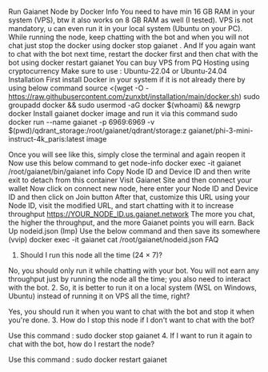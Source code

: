 Run Gaianet Node by Docker
Info
You need to have min 16 GB RAM in your system (VPS), btw it also works on 8 GB RAM as well (I tested).
VPS is not mandatory, u can even run it in your local system (Ubuntu on your PC). While running the node, keep chatting with the bot and when you will not chat just stop the docker using docker stop gaianet . And If you again want to chat with the bot next time, restart the docker first and then chat with the bot using docker restart gaianet
You can buy VPS from PQ Hosting using cryptocurrency
Make sure to use : Ubuntu-22.04 or Ubuntu-24.04
Installation
First install Docker in your system if it is not already there by using below command
source <(wget -O - https://raw.githubusercontent.com/zunxbt/installation/main/docker.sh)
sudo groupadd docker && sudo usermod -aG docker $(whoami) && newgrp docker
Install gaianet docker image and run it via this command
sudo docker run --name gaianet -p 6969:6969 -v $(pwd)/qdrant_storage:/root/gaianet/qdrant/storage:z gaianet/phi-3-mini-instruct-4k_paris:latest
image

Once you will see like this, simply close the terminal and again reopen it
Now use this below command to get node-info
docker exec -it gaianet /root/gaianet/bin/gaianet info
Copy Node ID and Device ID and then write exit to detach from this container
Visit Gaianet Site and then connect your wallet
Now click on connect new node, here enter your Node ID and Device ID and then click on Join button
After that, customize this URL using your Node ID, visit the modified URL, and start chatting with it to increase throughput
 https://YOUR_NODE_ID.us.gaianet.network
The more you chat, the higher the throughput, and the more Gaianet points you will earn.
Back Up nodeid.json (Imp)
Use the below command and then save its somewhere (vvip)
docker exec -it gaianet cat /root/gaianet/nodeid.json
FAQ
1. Should I run this node all the time (24 × 7)?

No, you should only run it while chatting with your bot. You will not earn any throughput just by running the node all the time; you also need to interact with the bot.
2. So, it is better to run it on a local system (WSL on Windows, Ubuntu) instead of running it on VPS all the time, right?

Yes, you should run it when you want to chat with the bot and stop it when you're done.
3. How do I stop this node if I don't want to chat with the bot?

Use this command : sudo docker stop gaianet
4. If I want to run it again to chat with the bot, how do I restart the node?

Use this command : sudo docker restart gaianet
